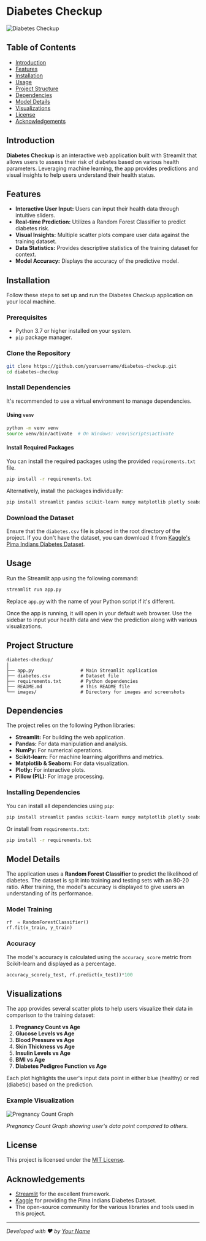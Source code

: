 # Diabetes Checkup

![Diabetes Checkup](https://user-images.githubusercontent.com/yourusername/diabetes-checkup-banner.png)

## Table of Contents

- [Introduction](#introduction)
- [Features](#features)
- [Installation](#installation)
- [Usage](#usage)
- [Project Structure](#project-structure)
- [Dependencies](#dependencies)
- [Model Details](#model-details)
- [Visualizations](#visualizations)
- [License](#license)
- [Acknowledgements](#acknowledgements)

## Introduction

**Diabetes Checkup** is an interactive web application built with Streamlit that allows users to assess their risk of diabetes based on various health parameters. Leveraging machine learning, the app provides predictions and visual insights to help users understand their health status.

## Features

- **Interactive User Input:** Users can input their health data through intuitive sliders.
- **Real-time Prediction:** Utilizes a Random Forest Classifier to predict diabetes risk.
- **Visual Insights:** Multiple scatter plots compare user data against the training dataset.
- **Data Statistics:** Provides descriptive statistics of the training dataset for context.
- **Model Accuracy:** Displays the accuracy of the predictive model.

## Installation

Follow these steps to set up and run the Diabetes Checkup application on your local machine.

### Prerequisites

- Python 3.7 or higher installed on your system.
- `pip` package manager.

### Clone the Repository

```bash
git clone https://github.com/yourusername/diabetes-checkup.git
cd diabetes-checkup
```

### Install Dependencies

It's recommended to use a virtual environment to manage dependencies.

#### Using `venv`

```bash
python -m venv venv
source venv/bin/activate  # On Windows: venv\Scripts\activate
```

#### Install Required Packages

You can install the required packages using the provided `requirements.txt` file.

```bash
pip install -r requirements.txt
```

Alternatively, install the packages individually:

```bash
pip install streamlit pandas scikit-learn numpy matplotlib plotly seaborn pillow
```

### Download the Dataset

Ensure that the `diabetes.csv` file is placed in the root directory of the project. If you don't have the dataset, you can download it from [Kaggle's Pima Indians Diabetes Dataset](https://www.kaggle.com/uciml/pima-indians-diabetes-database).

## Usage

Run the Streamlit app using the following command:

```bash
streamlit run app.py
```

Replace `app.py` with the name of your Python script if it's different.

Once the app is running, it will open in your default web browser. Use the sidebar to input your health data and view the prediction along with various visualizations.

## Project Structure

```
diabetes-checkup/
│
├── app.py                 # Main Streamlit application
├── diabetes.csv           # Dataset file
├── requirements.txt       # Python dependencies
├── README.md              # This README file
└── images/                # Directory for images and screenshots
```

## Dependencies

The project relies on the following Python libraries:

- **Streamlit:** For building the web application.
- **Pandas:** For data manipulation and analysis.
- **NumPy:** For numerical operations.
- **Scikit-learn:** For machine learning algorithms and metrics.
- **Matplotlib & Seaborn:** For data visualization.
- **Plotly:** For interactive plots.
- **Pillow (PIL):** For image processing.

### Installing Dependencies

You can install all dependencies using `pip`:

```bash
pip install streamlit pandas scikit-learn numpy matplotlib plotly seaborn pillow
```

Or install from `requirements.txt`:

```bash
pip install -r requirements.txt
```

## Model Details

The application uses a **Random Forest Classifier** to predict the likelihood of diabetes. The dataset is split into training and testing sets with an 80-20 ratio. After training, the model's accuracy is displayed to give users an understanding of its performance.

### Model Training

```python
rf  = RandomForestClassifier()
rf.fit(x_train, y_train)
```

### Accuracy

The model's accuracy is calculated using the `accuracy_score` metric from Scikit-learn and displayed as a percentage.

```python
accuracy_score(y_test, rf.predict(x_test))*100
```

## Visualizations

The app provides several scatter plots to help users visualize their data in comparison to the training dataset:

1. **Pregnancy Count vs Age**
2. **Glucose Levels vs Age**
3. **Blood Pressure vs Age**
4. **Skin Thickness vs Age**
5. **Insulin Levels vs Age**
6. **BMI vs Age**
7. **Diabetes Pedigree Function vs Age**

Each plot highlights the user's input data point in either blue (healthy) or red (diabetic) based on the prediction.

### Example Visualization

![Pregnancy Count Graph](https://user-images.githubusercontent.com/yourusername/pregnancy-count-graph.png)

*Pregnancy Count Graph showing user's data point compared to others.*

## License

This project is licensed under the [MIT License](LICENSE).

## Acknowledgements

- [Streamlit](https://streamlit.io/) for the excellent framework.
- [Kaggle](https://www.kaggle.com/) for providing the Pima Indians Diabetes Dataset.
- The open-source community for the various libraries and tools used in this project.

---

*Developed with ❤️ by [Your Name](https://github.com/yourusername)*
